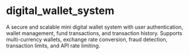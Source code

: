 # digital_wallet_system
A secure and scalable mini digital wallet system with user authentication, wallet management, fund transactions, and transaction history. Supports multi-currency wallets, exchange rate conversion, fraud detection, transaction limits, and API rate limiting.

